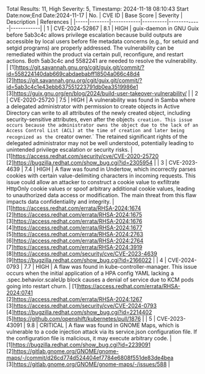 Total Results: 11, High Severity: 5, Timestamp: 2024-11-18 08:10:43
Start Date:now;End Date:2024-11-17
| No. | CVE ID | Base Score | Severity | Description | References |
|-----|--------|------------|----------|-------------|------------|
| 1 | CVE-2024-52867 | 8.1  | HIGH | guix-daemon in GNU Guix before 5ab3c4c allows privilege escalation because build outputs are accessible by local users before file metadata concerns (e.g., for setuid and setgid programs) are properly addressed. The vulnerability can be remediated within the product via certain pull, reconfigure, and restart actions. Both 5ab3c4c and 5582241 are needed to resolve the vulnerability. | [1]https://git.savannah.gnu.org/cgit/guix.git/commit/?id=558224140dab669cabdaebabff18504a066c48d4<br>[2]https://git.savannah.gnu.org/cgit/guix.git/commit/?id=5ab3c4c1e43ebb637551223791db0ea3519986e1<br>[3]https://guix.gnu.org/en/blog/2024/build-user-takeover-vulnerability/ |
| 2 | CVE-2020-25720 | 7.5  | HIGH | A vulnerability was found in Samba where a delegated administrator with permission to create objects in Active Directory can write to all attributes of the newly created object, including security-sensitive attributes, even after the object`s creation. This issue occurs because the administrator owns the object due to the lack of an Access Control List (ACL) at the time of creation and later being recognized as the `creator owner.` The retained significant rights of the delegated administrator may not be well understood, potentially leading to unintended privilege escalation or security risks. | [1]https://access.redhat.com/security/cve/CVE-2020-25720<br>[2]https://bugzilla.redhat.com/show_bug.cgi?id=2305954 |
| 3 | CVE-2023-4639 | 7.4  | HIGH | A flaw was found in Undertow, which incorrectly parses cookies with certain value-delimiting characters in incoming requests. This issue could allow an attacker to construct a cookie value to exfiltrate HttpOnly cookie values or spoof arbitrary additional cookie values, leading to unauthorized data access or modification. The main threat from this flaw impacts data confidentiality and integrity. | [1]https://access.redhat.com/errata/RHSA-2024:1674<br>[2]https://access.redhat.com/errata/RHSA-2024:1675<br>[3]https://access.redhat.com/errata/RHSA-2024:1676<br>[4]https://access.redhat.com/errata/RHSA-2024:1677<br>[5]https://access.redhat.com/errata/RHSA-2024:2763<br>[6]https://access.redhat.com/errata/RHSA-2024:2764<br>[7]https://access.redhat.com/errata/RHSA-2024:3919<br>[8]https://access.redhat.com/security/cve/CVE-2023-4639<br>[9]https://bugzilla.redhat.com/show_bug.cgi?id=2166022 |
| 4 | CVE-2024-0793 | 7.7  | HIGH | A flaw was found in kube-controller-manager. This issue occurs when the initial application of a HPA config YAML lacking a .spec.behavior.scaleUp block causes a denial of service due to KCM pods going into restart churn. | [1]https://access.redhat.com/errata/RHSA-2024:0741<br>[2]https://access.redhat.com/errata/RHSA-2024:1267<br>[3]https://access.redhat.com/security/cve/CVE-2024-0793<br>[4]https://bugzilla.redhat.com/show_bug.cgi?id=2214402<br>[5]https://github.com/openshift/kubernetes/pull/1876 |
| 5 | CVE-2023-43091 | 9.8  | CRITICAL | A flaw was found in GNOME Maps, which is vulnerable to a code injection attack via its service.json configuration file. If the configuration file is malicious, it may execute arbitrary code. | [1]https://bugzilla.redhat.com/show_bug.cgi?id=2239091<br>[2]https://gitlab.gnome.org/GNOME/gnome-maps/-/commit/d26cd774d524404ef7784e6808f551de83de4bea<br>[3]https://gitlab.gnome.org/GNOME/gnome-maps/-/issues/588 |

